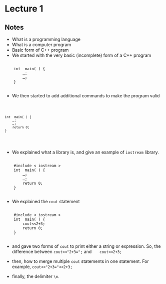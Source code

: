 # Lecture 1

## Notes

- What is a programming language
- What is a computer program
- Basic form of C++ program
- We started with the very basic (incomplete) form of a C++ program
<section>
  <pre><code data-trim data-noescape>
    int  main( ) {
        …;
        …;
    }
  </code></pre>
</section>

- We then started to add additional commands to make the program valid
<section>
  <pre><code data-trim data-noescape>

    int  main( ) {
        …;
        …;
        return 0;
    }
  </code></pre>
</section>

- We explained what a library is, and give an example of `iostream` library.
<section>
  <pre><code data-trim data-noescape>
    #include < iostream >
    int  main( ) {
        …;
        …;
        return 0;
    }
  </code></pre>
</section>

- We explained the `cout` statement
<section>
  <pre><code data-trim data-noescape>
    #include < iostream >
    int  main( ) {
        cout<<2+3;
        return 0;
    }
  </code></pre>
</section>

- and gave two forms of `cout` to print either a string or expression. So, the difference between `cout<<"2+3=";`  and `   cout<<2+3;`

- then, how to merge multiple `cout` statements in one statement. For example, `cout<<"2+3="<<2+3;`

- finally, the delimiter `\n`.
